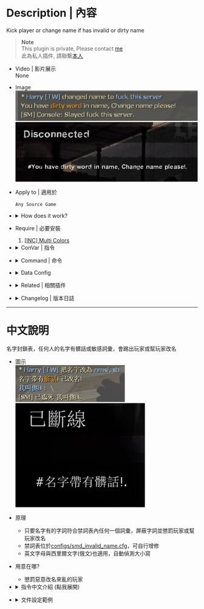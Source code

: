 # Description | 內容
Kick player or change name if has invalid or dirty name

> __Note__ <br/>
This plugin is private, Please contact [me](https://github.com/fbef0102/Game-Private_Plugin#私人插件列表-private-plugins-list)<br/>
此為私人插件, 請聯繫[本人](https://github.com/fbef0102/Game-Private_Plugin#私人插件列表-private-plugins-list)

* Video | 影片展示
<br/>None

* Image
    <br/>![smd_invalid_name_1](image/smd_invalid_name_1.jpg)
    <br/>![smd_invalid_name_2](image/smd_invalid_name_2.jpg)

* Apply to | 適用於
    ```
    Any Source Game
    ```

* <details><summary>How does it work?</summary>

    * Punish player whose name has dirty word (Ban, Kick, Slay....)
    * Modify dirty word table in [configs/smd_invalid_name.cfg](configs/smd_invalid_name.cfg)
</details>

* Require | 必要安裝
    1. [[INC] Multi Colors](https://github.com/fbef0102/L4D1_2-Plugins/releases/tag/Multi-Colors)

* <details><summary>ConVar | 指令</summary>

    * cfg/sourcemod/smd_invalid_name.cfg
        ```php
        // 0=Plugin off, 1=Plugin on.
        smd_invalid_name_enable "1"

        // If 1, Remove all whitespace
        smd_invalid_name_remove_white_space "1"
        ```
</details>

* <details><summary>Command | 命令</summary>

    None
</details>

* <details><summary>Data Config</summary>

    * [configs/smd_invalid_name.cfg](configs/smd_invalid_name.cfg)
        > Manual in this file, click for more details...
</details>

* <details><summary>Related | 相關插件</summary>

    1. [sm_regexfilter](/Source_插件/Anti_Griefer_防惡意路人/sm_regexfilter): Filter dirty words via Regular Expressions
        * 禁詞表，任何人打字說出髒話或敏感詞彙，字詞會被屏蔽、禁言並處死玩家
</details>

* <details><summary>Changelog | 版本日誌</summary>

    * v1.1 (2025-1-8)
        * Fixed error

    * v1.0 (2024-1-31)
        * Initial Release
</details>

- - - -
# 中文說明
名字封鎖表，任何人的名字有髒話或敏感詞彙，會踢出玩家或幫玩家改名

* 圖示
    <br/>![zho/smd_invalid_name_1](image/zho/smd_invalid_name_1.jpg)
    <br/>![zho/smd_invalid_name_2](image/zho/smd_invalid_name_2.jpg)

* 原理
    * 只要名字有的字詞符合禁詞表內任何一個詞彙，屏蔽字詞並懲罰玩家或幫玩家改名
    * 禁詞表位於[configs/smd_invalid_name.cfg](configs/smd_invalid_name.cfg)，可自行增修
    * 英文字母與西里爾文字(俄文)也適用，自動偵測大小寫

* 用意在哪?
    * 懲罰惡意改名來亂的玩家

* <details><summary>指令中文介紹 (點我展開)</summary>

    * cfg/sourcemod/smd_invalid_name.cfg
        ```php
        // 0=關閉插件, 1=啟動插件
        smd_invalid_name_enable "1"

        // 為1時，忽略空白符號
        smd_invalid_name_remove_white_space "0"
        ```
</details>

* <details><summary>文件設定範例</summary>

    * 禁詞表可自行增修
    * 可設置權限，管理員的名字不會受到插件的審查
    * 敏感字詞可以用其他文字和諧取代
    * [configs/smd_invalid_name.cfg](configs/smd_invalid_name.cfg)
        > 內有中文說明，可點擊查看
</details>

